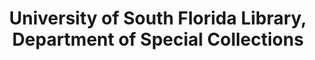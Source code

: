 ---
layout: repo
title: "University of South Florida Library, Department of Special Collections
"
id: 1039
permalink: repos/1039/
---